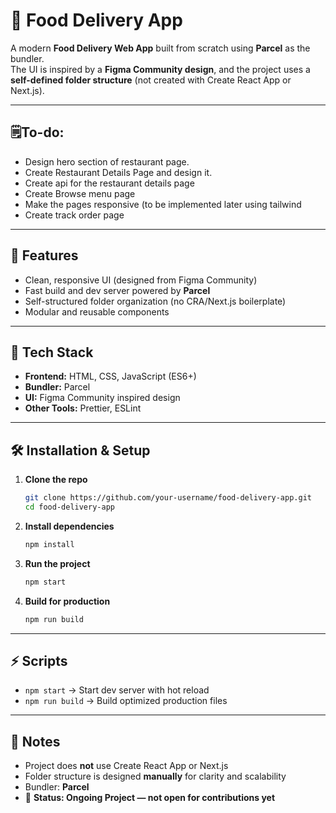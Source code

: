 # 🍔 Food Delivery App

A modern **Food Delivery Web App** built from scratch using **Parcel** as the bundler.  
The UI is inspired by a **Figma Community design**, and the project uses a **self-defined folder structure** (not created with Create React App or Next.js).

---

## 🗒️To-do:
- Design hero section of restaurant page.
- Create Restaurant Details Page and design it.
- Create api for the restaurant details page
- Create Browse menu page
- Make the pages responsive (to be implemented later using tailwind
- Create track order page

---

## 🚀 Features

- Clean, responsive UI (designed from Figma Community)
- Fast build and dev server powered by **Parcel**
- Self-structured folder organization (no CRA/Next.js boilerplate)
- Modular and reusable components

---

## 🧰 Tech Stack

- **Frontend:** HTML, CSS, JavaScript (ES6+)
- **Bundler:** Parcel
- **UI:** Figma Community inspired design
- **Other Tools:** Prettier, ESLint

---

## 🛠️ Installation & Setup

1. **Clone the repo**

   ```bash
   git clone https://github.com/your-username/food-delivery-app.git
   cd food-delivery-app
   ```

2. **Install dependencies**

   ```bash
   npm install
   ```

3. **Run the project**

   ```bash
   npm start
   ```

4. **Build for production**

   ```bash
   npm run build
   ```

---

## ⚡ Scripts

- `npm start` → Start dev server with hot reload
- `npm run build` → Build optimized production files

---

## 📌 Notes

- Project does **not** use Create React App or Next.js
- Folder structure is designed **manually** for clarity and scalability
- Bundler: **Parcel**
- 🔨 **Status: Ongoing Project — not open for contributions yet**

